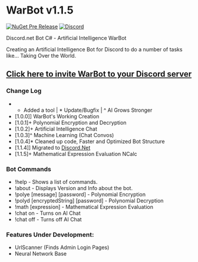 # WarBot v1.1.5
[![NuGet Pre Release](https://img.shields.io/nuget/vpre/Discord.Net.svg?maxAge=2592000?style=plastic)](https://www.nuget.org/packages/Discord.Net) [![Discord](https://discordapp.com/api/guilds/215183351563157504/widget.png)](https://discord.gg/2Wc3DMd)

Discord.net Bot C# - Artificial Intelligence WarBot

Creating an Artificial Intelligence Bot for Discord to do a number of tasks like... Taking Over the World.

## [Click here to invite WarBot to your Discord server](https://discordapp.com/oauth2/authorize?client_id=208255953257103364&scope=bot&permissions=66186303)

### Change Log
- + Added a tool | * Update/Bugfix | ^ AI Grows Stronger
- [1.0.0]] WarBot's Working Creation
- [1.0.1]+ Polynomial Encryption and Decryption
- [1.0.2]+ Artificial Intelligence Chat
- [1.0.3]^ Machine Learning (Chat Convos)
- [1.0.4]* Cleaned up code, Faster and Optimized Bot Structure
- [1.1.4]] Migrated to [Discord.Net](https://github.com/RogueException/Discord.Net/)
- [1.1.5]+ Mathematical Expression Evaluation NCalc

### Bot Commands
- !help - Shows a list of commands.
- !about - Displays Version and Info about the bot.
- !polye [message] [password] - Polynomial Encryption
- !polyd [encryptedString] [password] - Polynomial Decryption
- !math [expression] - Mathematical Expression Evaluation
- !chat on - Turns on AI Chat
- !chat off - Turns off AI Chat

### Features Under Development:
 - UrlScanner (Finds Admin Login Pages)
 - Neural Network Base
